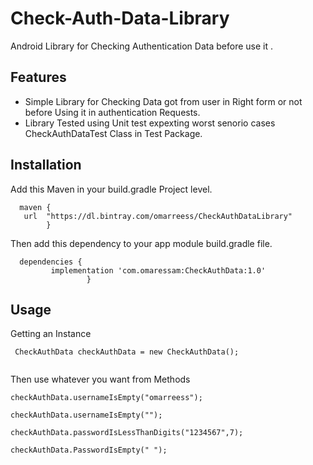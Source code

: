 # Check-Auth-Data-Library
Android Library for Checking Authentication Data before use it .

## Features 

 - Simple Library for Checking Data got from user in Right form or not before Using it in authentication Requests.
 - Library Tested using Unit test expexting worst senorio cases CheckAuthDataTest Class in Test Package.
## Installation



Add this Maven  in your build.gradle Project level.

  
      maven {        
       url  "https://dl.bintray.com/omarreess/CheckAuthDataLibrary"
            }
            
Then add this dependency to your app module build.gradle file.

      dependencies {
	         implementation 'com.omaressam:CheckAuthData:1.0'
	                 }

## Usage
Getting an Instance 

  ``` 
   CheckAuthData checkAuthData = new CheckAuthData();
   
```
Then use  whatever you want from Methods 

```
checkAuthData.usernameIsEmpty("omarreess");

checkAuthData.usernameIsEmpty("");

checkAuthData.passwordIsLessThanDigits("1234567",7);

checkAuthData.PasswordIsEmpty(" ");


```








 
 
 
 
 
